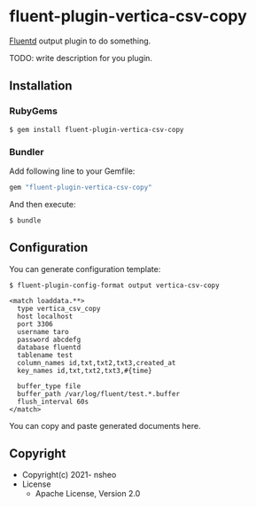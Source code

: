 # fluent-plugin-vertica-csv-copy

[Fluentd](https://fluentd.org/) output plugin to do something.

TODO: write description for you plugin.

## Installation

### RubyGems

```
$ gem install fluent-plugin-vertica-csv-copy
```

### Bundler

Add following line to your Gemfile:

```ruby
gem "fluent-plugin-vertica-csv-copy"
```

And then execute:

```
$ bundle
```

## Configuration

You can generate configuration template:

```
$ fluent-plugin-config-format output vertica-csv-copy
```

```
<match loaddata.**>
  type vertica_csv_copy
  host localhost
  port 3306
  username taro
  password abcdefg
  database fluentd
  tablename test
  column_names id,txt,txt2,txt3,created_at
  key_names id,txt,txt2,txt3,#{time}

  buffer_type file
  buffer_path /var/log/fluent/test.*.buffer
  flush_interval 60s
</match>
```

You can copy and paste generated documents here.

## Copyright

* Copyright(c) 2021- nsheo
* License
  * Apache License, Version 2.0

